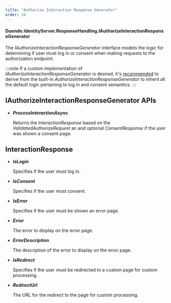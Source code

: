 ```yaml
---
title: "Authorize Interaction Response Generator"
order: 10
---
```


#### Duende.IdentityServer.ResponseHandling.IAuthorizeInteractionResponseGenerator

The *IAuthorizeInteractionResponseGenerator* interface models the logic for determining if user must log in or consent when making requests to the authorization endpoint.

:::note
If a custom implementation of *IAuthorizeInteractionResponseGenerator* is desired, it's [recommended](/identityserver/v5/ui/custom#built-in-authorizeinteractionresponsegenerator) to derive from the built-in *AuthorizeInteractionResponseGenerator* to inherit all the default logic pertaining to log in and consent semantics.
:::


## IAuthorizeInteractionResponseGenerator APIs

* ***ProcessInteractionAsync***
    
    Returns the *InteractionResponse* based on the *ValidatedAuthorizeRequest* an and optional *ConsentResponse* if the user was shown a consent page.

## InteractionResponse

* ***IsLogin***
       
    Specifies if the user must log in.

* ***IsConsent***
       
    Specifies if the user must consent.

* ***IsError***
       
    Specifies if the user must be shown an error page.

* ***Error***
       
    The error to display on the error page.

* ***ErrorDescription***
       
    The description of the error to display on the error page.

* ***IsRedirect***
       
    Specifies if the user must be redirected to a custom page for custom processing.

* ***RedirectUrl***
       
    The URL for the redirect to the page for custom processing.
